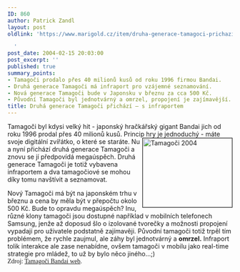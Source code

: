 ```yaml
---
ID: 860
author: Patrick Zandl
layout: post
oldlink: 'https://www.marigold.cz/item/druha-generace-tamagoci-prichazi-s-infraportem

  '
post_date: 2004-02-15 20:03:00
post_excerpt: ''
published: true
summary_points:
- Tamagoči prodalo přes 40 milionů kusů od roku 1996 firmou Bandai.
- Druhá generace Tamagoči má infraport pro vzájemné seznamování.
- Nová generace Tamagoči bude v Japonsku v březnu za cca 500 Kč.
- Původní Tamagoči byl jednotvárný a omrzel, propojení je zajímavější.
title: Druhá generace Tamagoči přichází – s infraportem
---
```


<p>
Tamagoči byl kdysi velký hit - japonský hračkářský gigant Bandai jich od roku 1996 prodal přes 40 milionů kusů. Princip hry je jednoduchý - máte svoje digitální zvířátko, o které se <IMG height=155 alt="Tamagoči 2004" src="/wp-content/uploads/tamagotchi2004.jpg" width=200 align=right border=1>staráte. Nu a nyní přichází druhá generace Tamagoči a znovu se jí předpovídá megaúspěch. Druhá generace Tamagoči je totiž vybavena infraportem a dva tamagočiové se mohou díky tomu navštívit a seznamovat. </p>

<p>
Nový Tamagoči má být na japonském trhu v březnu a cena by měla být v přepočtu okolo 500 Kč. Bude to opravdu megaúspěch? Inu, různé klony tamagoči jsou dostupné například v mobilních telefonech Samsung, jenže až doposud šlo o izolované tvorečky a možnosti propojení vypadají pro uživatele podstatně zajímavěji. Původní tamagoči totiž trpěl tím problémem, že rychle zaujmul, ale záhy byl jednotvárný a <STRONG>omrzel.</STRONG> Infraport tolik interakce ale zase nenabídne, ovšem tamagoči v mobilu jako real-time strategie pro mládež, to už by bylo něco jiného...;) <FONT face=Times><BR>Zdroj: <A href="http://tamagotch.channel.or.jp/" target=_blank>Tamagoči Bandai web</A>.</FONT></p>